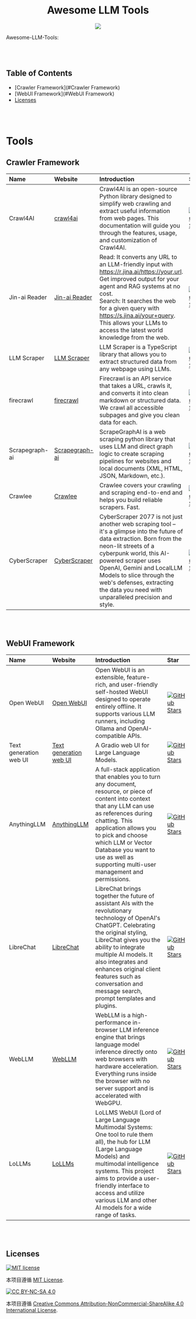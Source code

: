 <div align="center">
    <h1>Awesome LLM Tools</h1>
    <a href="https://awesome.re"><img src="https://awesome.re/badge.svg"/></a>
</div>

Awesome-LLM-Tools: 

<br><br>
## Table of Contents

- [Crawler Framework](#Crawler Framework) 
- [WebUI Framework](#WebUI Framework)
- [Licenses](#Licenses)

<br><br>
# Tools
## Crawler Framework

| Name | Website | Introduction | Star |
| :-- | :-- | :-- | :-- |
| Crawl4AI | [crawl4ai](https://github.com/unclecode/crawl4ai) | Crawl4AI is an open-source Python library designed to simplify web crawling and extract useful information from web pages. This documentation will guide you through the features, usage, and customization of Crawl4AI. | [![GitHub Stars](https://img.shields.io/github/stars/unclecode/crawl4ai?style=social)](https://github.com/unclecode/crawl4ai/stargazers) |
| Jin-ai Reader | [Jin-ai Reader](https://github.com/jina-ai/reader) | Read: It converts any URL to an LLM-friendly input with https://r.jina.ai/https://your.url. Get improved output for your agent and RAG systems at no cost.<br> Search: It searches the web for a given query with https://s.jina.ai/your+query. This allows your LLMs to access the latest world knowledge from the web.<br> | [![GitHub Stars](https://img.shields.io/github/stars/jina-ai/reader?style=social)](https://github.com/jina-ai/reader/stargazers) |
| LLM Scraper | [LLM Scraper](https://github.com/mishushakov/llm-scraper) | LLM Scraper is a TypeScript library that allows you to extract structured data from any webpage using LLMs. | [![GitHub Stars](https://img.shields.io/github/stars/mishushakov/llm-scraper?style=social)](https://github.com/mishushakov/llm-scraper/stargazers) |
| firecrawl | [firecrawl](https://github.com/mendableai/firecrawl) | Firecrawl is an API service that takes a URL, crawls it, and converts it into clean markdown or structured data. We crawl all accessible subpages and give you clean data for each. | [![GitHub Stars](https://img.shields.io/github/stars/mendableai/firecrawl?style=social)](https://github.com/mendableai/firecrawl/stargazers) |
| Scrapegraph-ai | [Scrapegraph-ai](https://github.com/VinciGit00/Scrapegraph-ai) | ScrapeGraphAI is a web scraping python library that uses LLM and direct graph logic to create scraping pipelines for websites and local documents (XML, HTML, JSON, Markdown, etc.). | [![GitHub Stars](https://img.shields.io/github/stars/VinciGit00/Scrapegraph-ai?style=social)](https://github.com/VinciGit00/Scrapegraph-ai/stargazers) |
| Crawlee | [Crawlee](https://github.com/apify/crawlee-python) | Crawlee covers your crawling and scraping end-to-end and helps you build reliable scrapers. Fast. | [![GitHub Stars](https://img.shields.io/github/stars/apify/crawlee-python?style=social)](https://github.com/apify/crawlee-python/stargazers) |
| CyberScraper | [CyberScraper](https://github.com/itsOwen/CyberScraper-2077) | CyberScraper 2077 is not just another web scraping tool – it's a glimpse into the future of data extraction. Born from the neon-lit streets of a cyberpunk world, this AI-powered scraper uses OpenAI, Gemini and LocalLLM Models to slice through the web's defenses, extracting the data you need with unparalleled precision and style. | [![GitHub Stars](https://img.shields.io/github/stars/itsOwen/CyberScraper-2077?style=social)](https://github.com/itsOwen/CyberScraper-2077/stargazers) |


<br><br>
## WebUI Framework

| Name | Website | Introduction | Star |
| :-- | :-- | :-- | :-- |
| Open WebUI | [Open WebUI](https://github.com/open-webui/open-webui) | Open WebUI is an extensible, feature-rich, and user-friendly self-hosted WebUI designed to operate entirely offline. It supports various LLM runners, including Ollama and OpenAI-compatible APIs. | [![GitHub Stars](https://img.shields.io/github/stars/open-webui/open-webui?style=social)](https://github.com/open-webui/open-webui/stargazers) |
| Text generation web UI | [Text generation web UI](https://github.com/oobabooga/text-generation-webui) | A Gradio web UI for Large Language Models. | [![GitHub Stars](https://img.shields.io/github/stars/oobabooga/text-generation-webui?style=social)](https://github.com/oobabooga/text-generation-webui/stargazers) |
| AnythingLLM | [AnythingLLM](https://github.com/Mintplex-Labs/anything-llm) | A full-stack application that enables you to turn any document, resource, or piece of content into context that any LLM can use as references during chatting. This application allows you to pick and choose which LLM or Vector Database you want to use as well as supporting multi-user management and permissions. | [![GitHub Stars](https://img.shields.io/github/stars/Mintplex-Labs/anything-llm?style=social)](https://github.com/Mintplex-Labs/anything-llm/stargazers) |
| LibreChat | [LibreChat](https://github.com/danny-avila/LibreChat) | LibreChat brings together the future of assistant AIs with the revolutionary technology of OpenAI's ChatGPT. Celebrating the original styling, LibreChat gives you the ability to integrate multiple AI models. It also integrates and enhances original client features such as conversation and message search, prompt templates and plugins. | [![GitHub Stars](https://img.shields.io/github/stars/danny-avila/LibreChat?style=social)](https://github.com/danny-avila/LibreChat/stargazers) |
| WebLLM | [WebLLM](https://github.com/mlc-ai/web-llm) | WebLLM is a high-performance in-browser LLM inference engine that brings language model inference directly onto web browsers with hardware acceleration. Everything runs inside the browser with no server support and is accelerated with WebGPU. | [![GitHub Stars](https://img.shields.io/github/stars/mlc-ai/web-llm?style=social)](https://github.com/mlc-ai/web-llm/stargazers) |
| LoLLMs | [LoLLMs](https://github.com/ParisNeo/lollms-webui) | LoLLMS WebUI (Lord of Large Language Multimodal Systems: One tool to rule them all), the hub for LLM (Large Language Models) and multimodal intelligence systems. This project aims to provide a user-friendly interface to access and utilize various LLM and other AI models for a wide range of tasks. | [![GitHub Stars](https://img.shields.io/github/stars/ParisNeo/lollms-webui?style=social)](https://github.com/ParisNeo/lollms-webui/stargazers) |


<br><br>
## Licenses

[![MIT license](https://img.shields.io/badge/License-MIT-blue.svg)](https://lbesson.mit-license.org/)

本项目遵循 [MIT License](https://lbesson.mit-license.org/).

[![CC BY-NC-SA 4.0](https://img.shields.io/badge/License-CC%20BY--NC--SA%204.0-lightgrey.svg)](http://creativecommons.org/licenses/by-nc-sa/4.0/)

本项目遵循 [Creative Commons Attribution-NonCommercial-ShareAlike 4.0 International License](http://creativecommons.org/licenses/by-nc-sa/4.0/).
